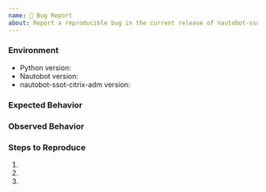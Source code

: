 ```yaml
---
name: 🐛 Bug Report
about: Report a reproducible bug in the current release of nautobot-ssot-citrix-adm
---
```


### Environment
* Python version:  <!-- Example: 3.7.7 -->
* Nautobot version:  <!-- Example: 1.5.0 -->
* nautobot-ssot-citrix-adm version:  <!-- Example: 0.1.0 -->

<!-- What did you expect to happen? -->
### Expected Behavior


<!-- What happened instead? -->
### Observed Behavior

<!--
    Describe in detail the exact steps that someone else can take to reproduce
    this bug using the current release.
-->
### Steps to Reproduce
1.
2.
3.
